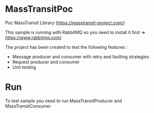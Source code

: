 # MassTransitPoc
Poc MassTransit Library (https://masstransit-project.com/)

This sample is running with RabbitMQ so you need to install it first => https://www.rabbitmq.com/

The project has been created to test the following features :

- Message producer and consumer with retry and faulting strategies
- Request producer and consumer
- Unit testing

# Run 
To test sample you need to run MassTransitProducer and MassTransitConsumer
